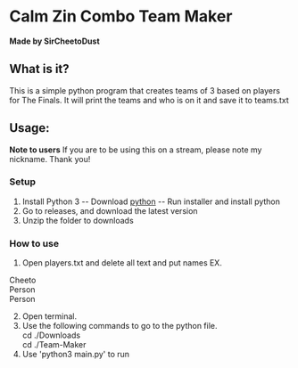 # Calm Zin Combo Team Maker
**Made by SirCheetoDust**

## What is it?
This is a simple python program that creates teams of 3 based on players for The Finals. It will print the teams and who is on it and save it to teams.txt


## Usage:
**Note to users**
If you are to be using this on a stream, please note my nickname. Thank you!
### Setup
1. Install Python 3
    -- Download [python](https://www.python.org/downloads/)
    -- Run installer and install python
2. Go to releases, and download the latest version
3. Unzip the folder to downloads

### How to use
1. Open players.txt and delete all text and put names
EX.

Cheeto<br>Person<br>Person

2. Open terminal.
3. Use the following commands to go to the python file.<br>
cd ./Downloads <br>
cd ./Team-Maker
4. Use 'python3 main.py' to run
